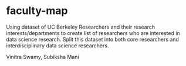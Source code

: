 # faculty-map

Using dataset of UC Berkeley Researchers and their research interests/departments to create list of researchers who are interested in data science research. Split this dataset into both core researchers and interdisciplinary data science researchers.

Vinitra Swamy, Subiksha Mani
